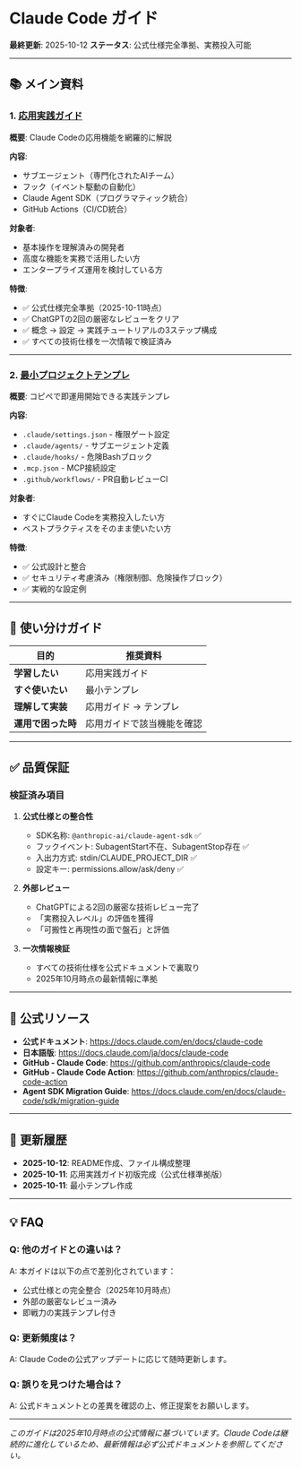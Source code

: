 # Claude Code ガイド

**最終更新**: 2025-10-12
**ステータス**: 公式仕様完全準拠、実務投入可能

---

## 📚 メイン資料

### 1. [応用実践ガイド](./claude-code-advanced-guide.md)

**概要**: Claude Codeの応用機能を網羅的に解説

**内容**:

- サブエージェント（専門化されたAIチーム）
- フック（イベント駆動の自動化）
- Claude Agent SDK（プログラマティック統合）
- GitHub Actions（CI/CD統合）

**対象者**:

- 基本操作を理解済みの開発者
- 高度な機能を実務で活用したい方
- エンタープライズ運用を検討している方

**特徴**:

- ✅ 公式仕様完全準拠（2025-10-11時点）
- ✅ ChatGPTの2回の厳密なレビューをクリア
- ✅ 概念 → 設定 → 実践チュートリアルの3ステップ構成
- ✅ すべての技術仕様を一次情報で検証済み

---

### 2. [最小プロジェクトテンプレ](./claude-code-minimal-project-template.md)

**概要**: コピペで即運用開始できる実践テンプレ

**内容**:

- `.claude/settings.json` - 権限ゲート設定
- `.claude/agents/` - サブエージェント定義
- `.claude/hooks/` - 危険Bashブロック
- `.mcp.json` - MCP接続設定
- `.github/workflows/` - PR自動レビューCI

**対象者**:

- すぐにClaude Codeを実務投入したい方
- ベストプラクティスをそのまま使いたい方

**特徴**:

- ✅ 公式設計と整合
- ✅ セキュリティ考慮済み（権限制御、危険操作ブロック）
- ✅ 実戦的な設定例

---

## 🎯 使い分けガイド

| 目的 | 推奨資料 |
|------|---------|
| **学習したい** | 応用実践ガイド |
| **すぐ使いたい** | 最小テンプレ |
| **理解して実装** | 応用ガイド → テンプレ |
| **運用で困った時** | 応用ガイドで該当機能を確認 |

---

## ✅ 品質保証

### 検証済み項目

1. **公式仕様との整合性**
   - SDK名称: `@anthropic-ai/claude-agent-sdk` ✅
   - フックイベント: SubagentStart不在、SubagentStop存在 ✅
   - 入出力方式: stdin/CLAUDE_PROJECT_DIR ✅
   - 設定キー: permissions.allow/ask/deny ✅

2. **外部レビュー**
   - ChatGPTによる2回の厳密な技術レビュー完了
   - 「実務投入レベル」の評価を獲得
   - 「可搬性と再現性の面で盤石」と評価

3. **一次情報検証**
   - すべての技術仕様を公式ドキュメントで裏取り
   - 2025年10月時点の最新情報に準拠

---

## 🔗 公式リソース

- **公式ドキュメント**: <https://docs.claude.com/en/docs/claude-code>
- **日本語版**: <https://docs.claude.com/ja/docs/claude-code>
- **GitHub - Claude Code**: <https://github.com/anthropics/claude-code>
- **GitHub - Claude Code Action**: <https://github.com/anthropics/claude-code-action>
- **Agent SDK Migration Guide**: <https://docs.claude.com/en/docs/claude-code/sdk/migration-guide>

---

## 📅 更新履歴

- **2025-10-12**: README作成、ファイル構成整理
- **2025-10-11**: 応用実践ガイド初版完成（公式仕様準拠版）
- **2025-10-11**: 最小テンプレ作成

---

## 💡 FAQ

### Q: 他のガイドとの違いは？

A: 本ガイドは以下の点で差別化されています：

- 公式仕様との完全整合（2025年10月時点）
- 外部の厳密なレビュー済み
- 即戦力の実践テンプレ付き

### Q: 更新頻度は？

A: Claude Codeの公式アップデートに応じて随時更新します。

### Q: 誤りを見つけた場合は？

A: 公式ドキュメントとの差異を確認の上、修正提案をお願いします。

---

*このガイドは2025年10月時点の公式情報に基づいています。Claude Codeは継続的に進化しているため、最新情報は必ず公式ドキュメントを参照してください。*
